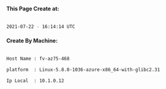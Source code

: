 
   
#### This Page Create at:

```bash

2021-07-22 - 16:14:14 UTC

```

#### Create By Machine:

```bash

Host Name : fv-az75-468

platform  : Linux-5.8.0-1036-azure-x86_64-with-glibc2.31

Ip Local  : 10.1.0.12

```

